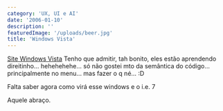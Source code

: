 ```yaml
---
category: 'UX, UI e AI'
date: '2006-01-10'
description: ''
featuredImage: '/uploads/beer.jpg'
title: 'Windows Vista'
---
```


[Site Windows Vista](http://www.microsoft.com/windowsvista/) Tenho que admitir, tah bonito, eles estão aprendendo direitinho... hehehehehe... só não gostei mto da semântica do código... principalmente no menu... mas fazer o q né... :D

Falta saber agora como virá esse windows e o i.e. 7

Aquele abraço.
